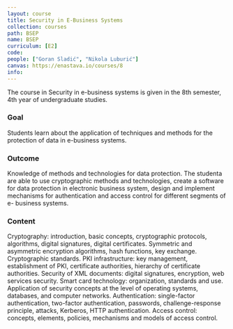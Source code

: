 ```yaml
---
layout: course
title: Security in E-Business Systems
collection: courses
path: BSEP
name: BSEP
curriculum: [E2]
code:
people: ["Goran Sladić", "Nikola Luburić"]
canvas: https://enastava.io/courses/8
info:
---
```



The course in Security in e-business systems is given in the 8th semester, 4th year of undergraduate studies.


### Goal 

Students learn about the application of techniques and methods for the protection of data in e-business systems.

### Outcome 

Knowledge of methods and technologies for data protection. The studenta are able to use cryptographic methods and technologies, create a software for data protection in electronic business system, design and implement mechanisms for authentication and access control for different segments of e- business systems.

### Content 

Cryptography: introduction, basic concepts, cryptographic protocols, algorithms, digital signatures, digital certificates. Symmetric and asymmetric encryption algorithms, hash functions, key exchange. Cryptographic standards. PKI infrastructure: key management, establishment of PKI, certificate authorities, hierarchy of certificate authorities. Security of XML documents: digital signatures, encryption, web services security. Smart card technology: organization, standards and use. Application of security concepts at the level of operating systems, databases, and computer networks. Authentication: single-factor authentication, two-factor authentication, passwords, challenge-response principle, attacks, Kerberos, HTTP authentication. Access control: concepts, elements, policies, mechanisms and models of access control.